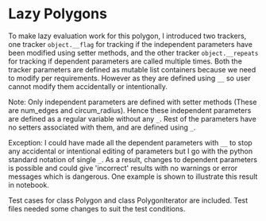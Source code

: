 # Lazy Polygons

To make lazy evaluation work for this polygon, I introduced two trackers, one tracker `object.__flag` for tracking if the independent parameters have been modified using setter methods, and the other tracker `object.__repeats` for tracking if dependent parameters are called multiple times. Both the tracker parameters are defined as mutable list containers because we need to modify per requirements. However as they are defined using `__` so user cannot modify them accidentally or intentionally.

Note: Only independent parameters are defined with setter methods (These are num_edges and circum_radius). Hence these independent parameters are defined as a regular variable without any `_`. Rest of the parameters have no setters associated with them, and are defined using `_`.

Exception: I could have made all the dependent parameters with `__` to stop any accidental or intentional editing of parameters but I go with the python standard notation of single `_`. As a result, changes to dependent parameters is possible and could give 'incorrect' results with no warnings or error messages which is dangerous. One example is shown to illustrate this result in notebook.

Test cases for class Polygon and class PolygonIterator are included. Test files needed some changes to suit the test conditions.
